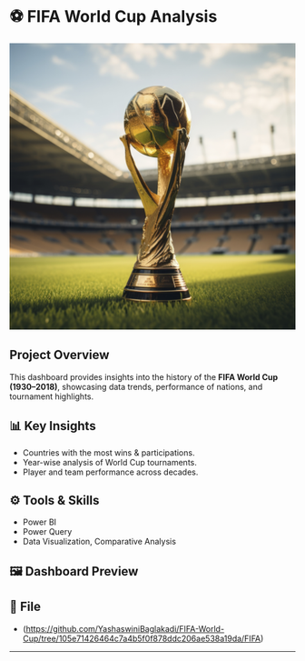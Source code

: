 # ⚽ FIFA World Cup Analysis 
![FIFA BANNER](https://github.com/YashaswiniBaglakadi/FIFA-World-Cup/blob/2b720d14143c2a26bd9d3418da001e95a58418b5/Banner/view-soccer-gold-cup-field.jpg)
##  Project Overview
This dashboard provides insights into the history of the **FIFA World Cup (1930–2018)**, showcasing data trends, performance of nations, and tournament highlights.

## 📊 Key Insights
- Countries with the most wins & participations.
- Year-wise analysis of World Cup tournaments.
- Player and team performance across decades.

## ⚙️ Tools & Skills
- Power BI
- Power Query
- Data Visualization, Comparative Analysis

## 🖼️ Dashboard Preview


## 📂 File
- (https://github.com/YashaswiniBaglakadi/FIFA-World-Cup/tree/105e71426464c7a4b5f0f878ddc206ae538a19da/FIFA)

---
